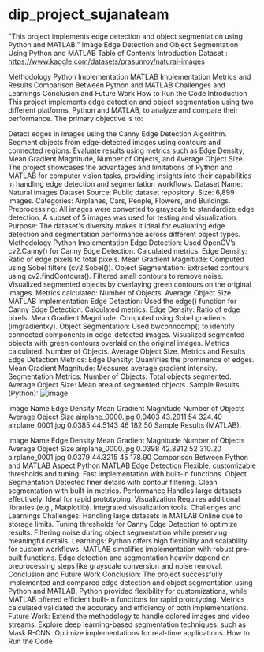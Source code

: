 # dip_project_sujanateam
"This project implements edge detection and object segmentation using Python and MATLAB."
Image Edge Detection and Object Segmentation Using Python and MATLAB
Table of Contents
Introduction
Dataset : https://www.kaggle.com/datasets/prasunroy/natural-images

Methodology
Python Implementation
MATLAB Implementation
Metrics and Results
Comparison Between Python and MATLAB
Challenges and Learnings
Conclusion and Future Work
How to Run the Code
Introduction
This project implements edge detection and object segmentation using two different platforms, Python and MATLAB, to analyze and compare their performance. The primary objective is to:

Detect edges in images using the Canny Edge Detection Algorithm.
Segment objects from edge-detected images using contours and connected regions.
Evaluate results using metrics such as Edge Density, Mean Gradient Magnitude, Number of Objects, and Average Object Size. The project showcases the advantages and limitations of Python and MATLAB for computer vision tasks, providing insights into their capabilities in handling edge detection and segmentation workflows.
Dataset
Name: Natural Images Dataset
Source: Public dataset repository.
Size: 6,899 images.
Categories: Airplanes, Cars, People, Flowers, and Buildings.
Preprocessing:
All images were converted to grayscale to standardize edge detection.
A subset of 5 images was used for testing and visualization.
Purpose: The dataset's diversity makes it ideal for evaluating edge detection and segmentation performance across different object types.
Methodology
Python Implementation
Edge Detection:
Used OpenCV’s cv2.Canny() for Canny Edge Detection.
Calculated metrics:
Edge Density: Ratio of edge pixels to total pixels.
Mean Gradient Magnitude: Computed using Sobel filters (cv2.Sobel()).
Object Segmentation:
Extracted contours using cv2.findContours().
Filtered small contours to remove noise.
Visualized segmented objects by overlaying green contours on the original images.
Metrics calculated:
Number of Objects.
Average Object Size.
MATLAB Implementation
Edge Detection:
Used the edge() function for Canny Edge Detection.
Calculated metrics:
Edge Density: Ratio of edge pixels.
Mean Gradient Magnitude: Computed using Sobel gradients (imgradientxy).
Object Segmentation:
Used bwconncomp() to identify connected components in edge-detected images.
Visualized segmented objects with green contours overlaid on the original images.
Metrics calculated:
Number of Objects.
Average Object Size.
Metrics and Results
Edge Detection Metrics:
Edge Density: Quantifies the prominence of edges.
Mean Gradient Magnitude: Measures average gradient intensity.
Segmentation Metrics:
Number of Objects: Total objects segmented.
Average Object Size: Mean area of segmented objects.
Sample Results (Python):
![image](https://github.com/user-attachments/assets/43776943-3637-4ecd-b521-0dab6d0e60cf)

Image Name	Edge Density	Mean Gradient Magnitude	Number of Objects	Average Object Size
airplane_0000.jpg	0.0403	43.2911	54	324.40
airplane_0001.jpg	0.0385	44.5143	46	182.50
Sample Results (MATLAB):

Image Name	Edge Density	Mean Gradient Magnitude	Number of Objects	Average Object Size
airplane_0000.jpg	0.0398	42.8912	52	310.20
airplane_0001.jpg	0.0379	44.3215	45	178.90
Comparison Between Python and MATLAB
Aspect	Python	MATLAB
Edge Detection	Flexible, customizable thresholds and tuning.	Fast implementation with built-in functions.
Object Segmentation	Detected finer details with contour filtering.	Clean segmentation with built-in metrics.
Performance	Handles large datasets effectively.	Ideal for rapid prototyping.
Visualization	Requires additional libraries (e.g., Matplotlib).	Integrated visualization tools.
Challenges and Learnings
Challenges:
Handling large datasets in MATLAB Online due to storage limits.
Tuning thresholds for Canny Edge Detection to optimize results.
Filtering noise during object segmentation while preserving meaningful details.
Learnings:
Python offers high flexibility and scalability for custom workflows.
MATLAB simplifies implementation with robust pre-built functions.
Edge detection and segmentation heavily depend on preprocessing steps like grayscale conversion and noise removal.
Conclusion and Future Work
Conclusion:
The project successfully implemented and compared edge detection and object segmentation using Python and MATLAB.
Python provided flexibility for customizations, while MATLAB offered efficient built-in functions for rapid prototyping.
Metrics calculated validated the accuracy and efficiency of both implementations.
Future Work:
Extend the methodology to handle colored images and video streams.
Explore deep learning-based segmentation techniques, such as Mask R-CNN.
Optimize implementations for real-time applications.
How to Run the Code
